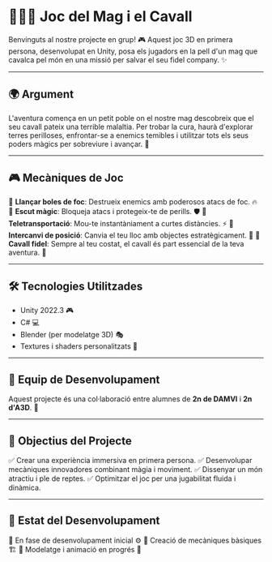 # 🧙‍♂️🏇 Joc del Mag i el Cavall

Benvinguts al nostre projecte en grup! 🎮 Aquest joc 3D en primera persona, desenvolupat en Unity, posa els jugadors en la pell d'un mag que cavalca pel món en una missió per salvar el seu fidel company. ✨

---

## 🌍 Argument
L'aventura comença en un petit poble on el nostre mag descobreix que el seu cavall pateix una terrible malaltia. Per trobar la cura, haurà d'explorar terres perilloses, enfrontar-se a enemics temibles i utilitzar tots els seus poders màgics per sobreviure i avançar. 💫

---

## 🎮 Mecàniques de Joc
🔹 **Llançar boles de foc**: Destrueix enemics amb poderosos atacs de foc. 🔥
🔹 **Escut màgic**: Bloqueja atacs i protegeix-te de perills. 🛡️
🔹 **Teletransportació**: Mou-te instantàniament a curtes distàncies. ⚡
🔹 **Intercanvi de posició**: Canvia el teu lloc amb objectes estratègicament. 🔄
🔹 **Cavall fidel**: Sempre al teu costat, el cavall és part essencial de la teva aventura. 🏇

---

## 🛠️ Tecnologies Utilitzades
- Unity 2022.3 🎮
- C# 💻
- Blender (per modelatge 3D) 🎭
- Textures i shaders personalitzats 🎨

---

## 👥 Equip de Desenvolupament
Aquest projecte és una col·laboració entre alumnes de **2n de DAMVI** i **2n d'A3D**. 🚀

---

## 📌 Objectius del Projecte
✅ Crear una experiència immersiva en primera persona.
✅ Desenvolupar mecàniques innovadores combinant màgia i moviment.
✅ Dissenyar un món atractiu i ple de reptes.
✅ Optimitzar el joc per una jugabilitat fluida i dinàmica.

---

## 🚀 Estat del Desenvolupament
🔹 En fase de desenvolupament inicial ⚙️
🔹 Creació de mecàniques bàsiques 🏗️
🔹 Modelatge i animació en progrés 🎨

